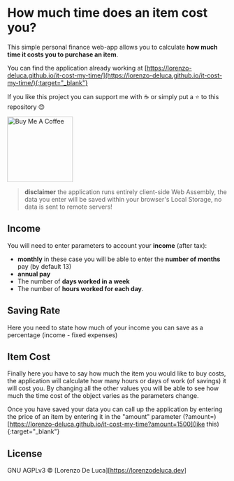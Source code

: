 # How much time does an item cost you?
This simple personal finance web-app allows you to calculate **how much time it costs you to purchase an item**.

You can find the application already working at
[https://lorenzo-deluca.github.io/it-cost-my-time/](https://lorenzo-deluca.github.io/it-cost-my-time/){:target="_blank"}

If you like this project you can support me with :coffee: or simply put a :star: to this repository :blush:

<a href="https://www.buymeacoffee.com/lorenzodeluca" target="_blank">
  <img src="https://www.buymeacoffee.com/assets/img/custom_images/yellow_img.png" alt="Buy Me A Coffee" width="150px">
</a>

> **disclaimer** the application runs entirely client-side Web Assembly, the data you enter will be saved within your browser's Local Storage, no data is sent to remote servers!

## Income
You will need to enter parameters to account your **income** (after tax): 
- **monthly** in these case you will be able to enter the **number of months** pay (by default 13)
 - **annual pay**
 - The number of **days worked in a week** 
 - The number of **hours worked for each day**.

## Saving Rate

Here you need to state how much of your income you can save as a percentage (income - fixed expenses)

## Item Cost

Finally here you have to say how much the item you would like to buy costs, the application will calculate how many hours or days of work (of savings) it will cost you.
By changing all the other values you will be able to see how much the time cost of the object varies as the parameters change.

Once you have saved your data you can call up the application by entering the price of an item by entering it in the "amount" parameter (?amount=<price>)  [https://lorenzo-deluca.github.io/it-cost-my-time?amount=1500](like this){:target="_blank"}

## License
GNU AGPLv3 © [Lorenzo De Luca][https://lorenzodeluca.dev]
